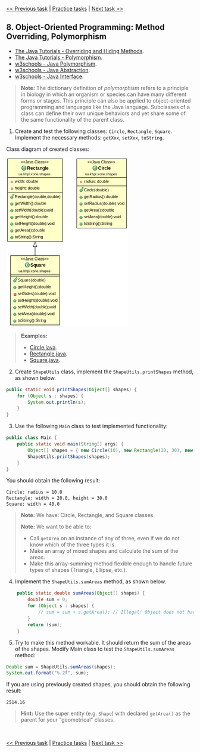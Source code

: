[<< Previous task](task07.md) | [Practice tasks](readme.md#practice) | [Next task >>](task09.md)

<span id="task_08"></span>
## 8. Object-Oriented Programming: Method Overriding, Polymorphism

- [The Java Tutorials - Overriding and Hiding Methods](https://docs.oracle.com/javase/tutorial/java/IandI/override.html).
- [The Java Tutorials - Polymorphism](https://docs.oracle.com/javase/tutorial/java/IandI/polymorphism.html).
- [w3schools - Java Polymorphism](https://www.w3schools.com/java/java_polymorphism.asp).
- [w3schools - Java Abstraction](https://www.w3schools.com/java/java_abstract.asp).
- [w3schools - Java Interface](https://www.w3schools.com/java/java_interface.asp).

> **Note:** The dictionary definition of *polymorphism* refers to a principle in biology in which an organism or species can have many different forms or stages. This principle can also be applied to object-oriented programming and languages like the Java language. Subclasses of a class can define their own unique behaviors and yet share some of the same functionality of the parent class.

1) Create and test the following classes: `Circle`, `Rectangle`, `Square`. Implement the necessary methods: `getXxx`, `setXxx`, `toString`.

Class diagram of created classes:

![shapes](shapes0/shapes01.png)

> **Examples:**
> - [Circle.java](shapes0/Circle.java).
> - [Rectangle.java](shapes0/Rectangle.java).
> - [Square.java](shapes0/Square.java).

2) Create `ShapeUtils` class, implement the `ShapeUtils.printShapes` method, as shown below.

```java
public static void printShapes(Object[] shapes) {
	for (Object s : shapes) {
		System.out.println(s);
	}
}
```

3) Use the following `Main` class to test implemented functionality:

```java
public class Main {
	public static void main(String[] args) {
		Object[] shapes = { new Circle(10), new Rectangle(20, 30), new Square(40) };
		ShapeUtils.printShapes(shapes);
	}
}
```

You should obtain the following result:

```
Circle: radius = 10.0
Rectangle: width = 20.0, height = 30.0
Square: width = 40.0
```

> **Note:** We have: Circle, Rectangle, and Square classes.
>
> **Note:** We want to be able to:
>
> - Call `getArea` on an instance of any of three, even if we do not know which of the three types it is.
> - Make an array of mixed shapes and calculate the sum of the areas.
> - Make this array-summing method flexible enough to handle future types of shapes (Triangle, Ellipse, etc.).

4) Implement the `ShapeUtils.sumAreas` method, as shown below.

```java
	public static double sumAreas(Object[] shapes) {
		double sum = 0;
		for (Object s : shapes) {
			// sum = sum + s.getArea(); // Illegal! Object does not have getArea
		}
		return (sum);
	}
```

5) Try to make this method workable. It should return the sum of the areas of the shapes. Modify Main class to test the `ShapeUtils.sumAreas` method:

```java
Double sum = ShapeUtils.sumAreas(shapes);
System.out.format("%.2f", sum);
```

If you are using previously created shapes, you should obtain the following result:

```
2514.16
```

> **Hint:** Use the super entity (e.g. `Shape`) with declared `getArea()` as the parent for your "geometrical" classes.

<br>

[<< Previous task](task07.md) | [Practice tasks](readme.md#practice) | [Next task >>](task09.md)

